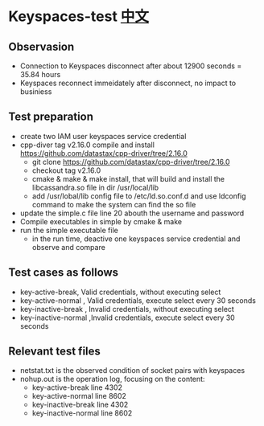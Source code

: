 # Keyspaces-test [中文](README_cn.md)

## Observasion

- Connection to Keyspaces disconnect after about 12900 seconds = 35.84 hours
- Keyspaces reconnect immeidately after disconnect, no impact to businiess

## Test preparation

- create two IAM user keyspaces service credential
- cpp-diver tag v2.16.0 compile and install  https://github.com/datastax/cpp-driver/tree/2.16.0
  - git clone https://github.com/datastax/cpp-driver/tree/2.16.0
  - checkout tag v2.16.0
  - cmake & make & make install, that will build and install the libcassandra.so file in dir /usr/local/lib
  - add /usr/lobal/lib config file to /etc/ld.so.conf.d and use ldconfig command to make the system can find the so file
- update the simple.c file line 20 abouth the username and password
- Compile executables in simple by cmake & make
- run the simple executable file
  - in the run time, deactive one keyspaces service credential and observe and compare

## Test cases as follows

- key-active-break, Valid credentials, without executing select
- key-active-normal , Valid credentials, execute select every 30 seconds
- key-inactive-break , Invalid credentials, without executing select
- key-inactive-normal ,Invalid credentials, execute select every 30 seconds

## Relevant test files

- netstat.txt is the observed condition of socket pairs with keyspaces
- nohup.out is the operation log, focusing on the content:
  - key-active-break  line 4302
  - key-active-normal line 8602
  - key-inactive-break line 4302
  - key-inactive-normal line 8602
